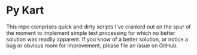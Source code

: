 # Py Kart

This repo comprises quick and dirty scripts I've cranked out on the spur of the
moment to implement simple text processing for which no better solution was
readily apparent.  If you know of a better solution, or notice a bug or obvious
room for improvement, please file an issue on GitHub.
